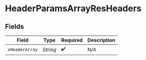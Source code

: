 # HeaderParamsArrayResHeaders


## Fields

| Field              | Type               | Required           | Description        |
| ------------------ | ------------------ | ------------------ | ------------------ |
| `xHeaderArray`     | *String*           | :heavy_check_mark: | N/A                |